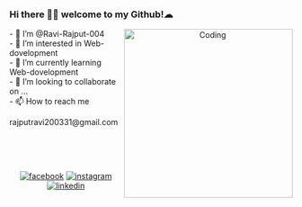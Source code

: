 ### Hi there 👋🏾  welcome to my Github!☁
<p align="center">
 <img align="right" alt="Coding" width="300" src="https://i.pinimg.com/originals/81/17/8b/81178b47a8598f0c81c4799f2cdd4057.gif">
</p>
- 👋 I’m @Ravi-Rajput-004<br>
- 👀 I’m interested in  Web-dovelopment<br>
- 🌱 I’m currently learning  Web-dovelopment<br>
- 💞 I’m looking to collaborate on ...<br>
- 📫 How to reach me <p>rajputravi200331@gmail.com</p><br><br><br>
<p align="center">
  <a href="https://www.facebook.com/profile.php?id=100014682433219&mibextid=LQQJ4d /"><img src="https://img.icons8.com/color/96/000000/facebook.png" alt="facebook"/></a>
  <a href="https://www.instagram.com/ravisingh8353/"><img src="https://img.icons8.com/color/96/000000/instagram-new.png" alt="instagram"/></a>
  <a href="https://www.linkedin.com/in/ravi-rajput-4ab975304 /"><img src="https://img.icons8.com/color/96/000000/linkedin.png" alt="linkedin"/></a>
</p>


<!---
DeepakBajwa004/DeepakBajwa004 is a ✨ special ✨ repository because its README.md (this file) appears on your GitHub profile.
You can click the Preview link to take a look at your changes.
--->
<!---
Ravi-Rajput-004/Ravi-Rajput-004 is a ✨ special ✨ repository because its `README.md` (this file) appears on your GitHub profile.
You can click the Preview link to take a look at your changes.
--->

